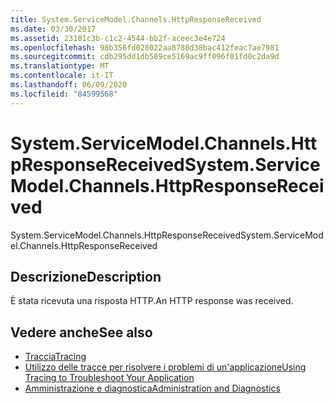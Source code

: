 ```yaml
---
title: System.ServiceModel.Channels.HttpResponseReceived
ms.date: 03/30/2017
ms.assetid: 23101c3b-c1c2-4544-bb2f-aceec3e4e724
ms.openlocfilehash: 98b356fd028022aa8788d38bac412feac7ae7981
ms.sourcegitcommit: cdb295dd1db589ce5169ac9ff096f01fd0c2da9d
ms.translationtype: MT
ms.contentlocale: it-IT
ms.lasthandoff: 06/09/2020
ms.locfileid: "84599568"
---
```

# <a name="systemservicemodelchannelshttpresponsereceived"></a><span data-ttu-id="f67dd-102">System.ServiceModel.Channels.HttpResponseReceived</span><span class="sxs-lookup"><span data-stu-id="f67dd-102">System.ServiceModel.Channels.HttpResponseReceived</span></span>
<span data-ttu-id="f67dd-103">System.ServiceModel.Channels.HttpResponseReceived</span><span class="sxs-lookup"><span data-stu-id="f67dd-103">System.ServiceModel.Channels.HttpResponseReceived</span></span>  
  
## <a name="description"></a><span data-ttu-id="f67dd-104">Descrizione</span><span class="sxs-lookup"><span data-stu-id="f67dd-104">Description</span></span>  
 <span data-ttu-id="f67dd-105">È stata ricevuta una risposta HTTP.</span><span class="sxs-lookup"><span data-stu-id="f67dd-105">An HTTP response was received.</span></span>  
  
## <a name="see-also"></a><span data-ttu-id="f67dd-106">Vedere anche</span><span class="sxs-lookup"><span data-stu-id="f67dd-106">See also</span></span>

- [<span data-ttu-id="f67dd-107">Traccia</span><span class="sxs-lookup"><span data-stu-id="f67dd-107">Tracing</span></span>](index.md)
- [<span data-ttu-id="f67dd-108">Utilizzo delle tracce per risolvere i problemi di un'applicazione</span><span class="sxs-lookup"><span data-stu-id="f67dd-108">Using Tracing to Troubleshoot Your Application</span></span>](using-tracing-to-troubleshoot-your-application.md)
- [<span data-ttu-id="f67dd-109">Amministrazione e diagnostica</span><span class="sxs-lookup"><span data-stu-id="f67dd-109">Administration and Diagnostics</span></span>](../index.md)
